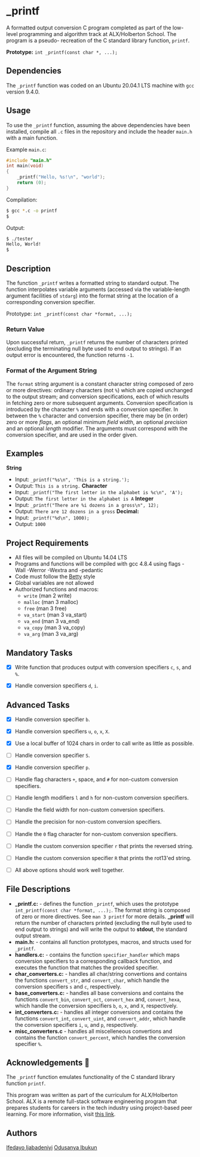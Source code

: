 # _printf

A formatted output conversion C program completed as part of the low-level programming and algorithm track at ALX/Holberton School. The program is a pseudo- recreation of the C standard library function, ```printf```.

**Prototype:** ```int _printf(const char *, ...);```

## Dependencies

The `_printf` function was coded on an Ubuntu 20.04.1 LTS machine with `gcc` version 9.4.0.

## Usage

To use the `_printf` function, assuming the above dependencies have been installed,
compile all `.c` files in the repository and include the header `main.h` with
a main function.

Example `main.c`:

```c
#include "main.h"
int main(void)
{
    _printf("Hello, %s!\n", "world");
    return (0);
}
```

Compilation:

```bash
$ gcc *.c -o printf
$
```

Output:

```bash
$ ./tester
Hello, World!
$
```

## Description

The function `_printf` writes a formatted string to standard output.
The function interpolates variable arguments (accessed via the variable-length argument facilities of `stdarg`)
into the format string at the location of a corresponding conversion specifier.

Prototype: `int _printf(const char *format, ...);`

### Return Value

Upon successful return, `_printf` returns the number of characters printed
(excluding the terminating null byte used to end output to strings). If an
output error is encountered, the function returns `-1`.

### Format of the Argument String

The `format` string argument is a constant character string composed of zero
or more directives: ordinary characters (not `%`) which are copied unchanged
to the output stream; and conversion specifications, each of which results in
fetching zero or more subsequent arguments. Conversion specification is
introduced by the character `%` and ends with a conversion specifier. In
between the `%` character and conversion specifier, there may be (in order)
zero or more _flags_, an optional minimum _field width_, an optional
_precision_ and an optional _length_ modifier. The arguments must correspond
with the conversion specifier, and are used in the order given.

## Examples

**String**

* Input: ```_printf("%s\n", 'This is a string.');```
* Output: ```This is a string.```
**Character**
* Input: ```_printf("The first letter in the alphabet is %c\n", 'A');```
* Output: ```The first letter in the alphabet is A```
**Integer**
* Input: ```_printf("There are %i dozens in a gross\n", 12);```
* Output: ```There are 12 dozens in a gross```
**Decimal:**
* Input: ```_printf("%d\n", 1000);```
* Output:  ```1000```

## Project Requirements

* All files will be compiled on Ubuntu 14.04 LTS
* Programs and functions will be compiled with gcc 4.8.4 using flags -Wall -Werror -Wextra and -pedantic
* Code must follow the [Betty](https://github.com/holbertonschool/Betty/wiki) style
* Global variables are not allowed
* Authorized functions and macros:
  * ```write``` (man 2 write)
  * ```malloc``` (man 3 malloc)
  * ```free``` (man 3 free)
  * ```va_start``` (man 3 va_start)
  * ```va_end``` (man 3 va_end)
  * ```va_copy``` (man 3 va_copy)
  * ```va_arg``` (man 3 va_arg)

## Mandatory Tasks

* [x] Write function that produces output with conversion specifiers ```c```, ```s```, and ```%```.

* [x] Handle conversion specifiers ```d```, ```i```.

## Advanced Tasks

* [x] Handle conversion specifier ```b```.

* [x] Handle conversion specifiers ```u```, ```o```, ```x```, ```X```.
* [x] Use a local buffer of 1024 chars in order to call write as little as possible.
* [ ] Handle conversion specifier ```S```.
* [x] Handle conversion specifier ```p```.
* [ ] Handle flag characters ```+```, space, and ```#``` for non-custom conversion specifiers.
* [ ] Handle length modifiers ```l``` and ```h``` for non-custom conversion specifiers.
* [ ] Handle the field width for non-custom conversion specifiers.
* [ ] Handle the precision for non-custom conversion specifiers.
* [ ] Handle the ```0``` flag character for non-custom conversion specifiers.
* [ ] Handle the custom conversion specifier ```r``` that prints the reversed string.
* [ ] Handle the custom conversion specifier ```R``` that prints the rot13'ed string.
* [ ] All above options should work well together.

## File Descriptions

* **_printf.c:** - defines the  function ```_printf```, which uses the prototype ```int_printf(const char *format, ...);```. The format string is composed of zero or more directives. See ```man 3 printf``` for more details. **_printf** will return the number of characters printed (excluding the null byte used to end output to strings) and will write the output to **stdout**, the standard output stream.
* **main.h:** - contains all function prototypes, macros, and structs used for ```_printf```.
* **handlers.c:** - contains the function ```specifier_handler``` which maps conversion specifiers to a corresponding callback function, and executes
the function that matches the provided specifier.
* **char_converters.c:** - handles all char/string convertions and contains the functions ```convert_str```, and ```convert_char```, which handle the conversion specifiers ```s``` and ```c```, respectively.
* **base_converters.c:** - handles all base conversions and contains the functions ```convert_bin```, ```convert_oct```, ```convert_hex``` and, ```convert_hexa```, which handle the conversion specifiers ```b```, ```o```, ```x```, and ```X```, respectively.
* **int_converters.c:** - handles all integer conversions and contains the functions ```convert_int```, ```convert_uint```, and ```convert_addr```, which handle the conversion specifiers ```i```, ```u```, and ```p```, respectively.
* **misc_converters.c** - handles all miscelleneous convertions and contains the function ```convert_percent```, which handles the conversion specifier ```%```.

## Acknowledgements :pray:

The `_printf` function emulates functionality of the C standard library
function `printf`.

This program was written as part of the curriculum for ALX/Holberton School.
ALX is a remote full-stack software engineering program
that prepares students for careers in the tech industry using project-based
peer learning. For more information, visit [this link](https://www.alxafrica.com/).

## Authors

[Ifedayo Ijabadeniyi](https://github.com/Adeniyii)
[Odusanya Ibukun](https://github.com/Ibkodus116)
